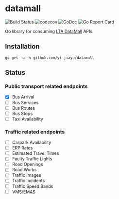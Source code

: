 # datamall
[![Build Status](https://travis-ci.org/yi-jiayu/datamall.svg?branch=master)](https://travis-ci.org/yi-jiayu/datamall)
[![codecov](https://codecov.io/gh/yi-jiayu/datamall/branch/master/graph/badge.svg)](https://codecov.io/gh/yi-jiayu/datamall)
[![GoDoc](https://godoc.org/github.com/yi-jiayu/datamall?status.svg)](https://godoc.org/github.com/yi-jiayu/datamall)
[![Go Report Card](https://goreportcard.com/badge/github.com/yi-jiayu/datamall)](https://goreportcard.com/report/github.com/yi-jiayu/datamall)

Go library for consuming [LTA DataMall](https://www.mytransport.sg/content/mytransport/home/dataMall.html) APIs

## Installation
`go get -u -v github.com/yi-jiayu/datamall`

## Status
### Public transport related endpoints
- [x] Bus Arrival
- [ ] Bus Services
- [ ] Bus Routes
- [ ] Bus Stops
- [ ] Taxi Availability
### Traffic related endpoints
- [ ] Carpark Availability
- [ ] ERP Rates
- [ ] Estimated Travel Times
- [ ] Faulty Traffic Lights
- [ ] Road Openings
- [ ] Road Works
- [ ] Traffic Images
- [ ] Traffic Incidents
- [ ] Traffic Speed Bands
- [ ] VMS/EMAS
